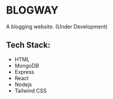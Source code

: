 # BLOGWAY

A blogging website. (Under Development)

## Tech Stack:
<ul>
  <li>HTML</li>
  <li>MongoDB</li>
  <li>Express</li>
  <li>React</li>
  <li>Nodejs</li>
  <li>Tailwind CSS</li>
</ul>

